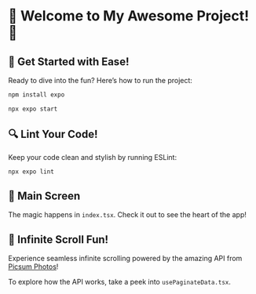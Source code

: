 # 🎉 Welcome to My Awesome Project! 🎉

## 🚀 Get Started with Ease!

Ready to dive into the fun? Here’s how to run the project:

```bash
npm install expo
```

```bash
npx expo start
```

## 🔍 Lint Your Code!

Keep your code clean and stylish by running ESLint:

```bash
npx expo lint
```

## 📱 Main Screen

The magic happens in `index.tsx`. Check it out to see the heart of the app!

## 🌌 Infinite Scroll Fun!

Experience seamless infinite scrolling powered by the amazing API from [Picsum Photos](https://picsum.photos/)!

To explore how the API works, take a peek into `usePaginateData.tsx`. 
